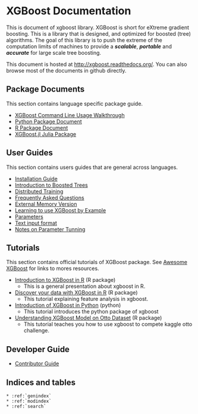 XGBoost Documentation
=====================
This is document of xgboost library.
XGBoost is short for eXtreme gradient boosting. This is a library that is designed, and optimized for boosted (tree) algorithms.
The goal of this library is to push the extreme of the computation limits of machines to provide a ***scalable***, ***portable*** and ***accurate***
for large scale tree boosting.

This document is hosted at http://xgboost.readthedocs.org/. You can also browse most of the documents in github directly.


Package Documents
-----------------
This section contains language specific package guide.

* [XGBoost Command Line Usage Walkthrough](../demo/binary_classification/README.md)
* [Python Package Document](python/index.md)
* [R Package Document](R-package/index.md)
* [XGBoost.jl Julia Package](https://github.com/dmlc/XGBoost.jl)

User Guides
-----------
This section contains users guides that are general across languages.

* [Installation Guide](build.md)
* [Introduction to Boosted Trees](model.md)
* [Distributed Training](../demo/distributed-training)
* [Frequently Asked Questions](faq.md)
* [External Memory Version](external_memory.md)
* [Learning to use XGBoost by Example](../demo)
* [Parameters](parameter.md)
* [Text input format](input_format.md)
* [Notes on Parameter Tunning](param_tuning.md)


Tutorials
---------
This section contains official tutorials of XGBoost package.
See [Awesome XGBoost](https://github.com/dmlc/xgboost/tree/master/demo) for links to mores resources.

* [Introduction to XGBoost in R](R-package/xgboostPresentation.md) (R package)
  - This is a general presentation about xgboost in R.
* [Discover your data with XGBoost in R](R-package/discoverYourData.md) (R package)
  - This tutorial explaining feature analysis in xgboost.
* [Introduction of XGBoost in Python](python/python_intro.md) (python)
  - This tutorial introduces the python package of xgboost
* [Understanding XGBoost Model on Otto Dataset](../demo/kaggle-otto/understandingXGBoostModel.Rmd) (R package)
  - This tutorial teaches you how to use xgboost to compete kaggle otto challenge.

Developer Guide
---------------
* [Contributor Guide](dev-guide/contribute.md)


Indices and tables
------------------

```eval_rst
* :ref:`genindex`
* :ref:`modindex`
* :ref:`search`
```
